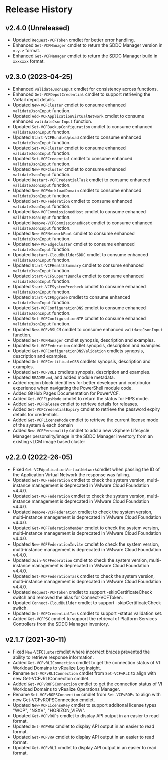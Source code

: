 # Release History

## v2.4.0 (Unreleased)

- Updated `Request-VCFToken` cmdlet for better error handling.
- Enhanced `Get-VCFManager` cmdlet to return the SDDC Manager version in `x.y.z` format.
- Enhanced `Get-VCFManager` cmdlet to return the SDDC Manager build in `xxxxxxx` format.

## v2.3.0 (2023-04-25)

- Enhanced `validateJsonInput` cmdlet for consistency across functions.
- Enhanced `Get-VCFDepotCredential` cmdlet to support retrieving the VxRail depot details.
- Updated `New-VCFCluster` cmdlet to consume enhanced `validateJsonInput` function.
- Updated `Add-VCFApplicationVirtualNetwork` cmdlet to consume enhanced `validateJsonInput` function.
- Updated `Set-VCFBackupConfiguration` cmdlet to consume enhanced `validateJsonInput` function.
- Updated `Start-VCFBundleUpload` cmdlet to consume enhanced `validateJsonInput` function.
- Updated `Set-VCFCluster` cmdlet to consume enhanced `validateJsonInput` function.
- Updated `Set-VCFCredential` cmdlet to consume enhanced `validateJsonInput` function.
- Updated `New-VCFCluster` cmdlet to consume enhanced `validateJsonInput` function.
- Updated `Restart-VCFCredentialTask` cmdlet to consume enhanced `validateJsonInput` function.
- Updated `New-VCFWorkloadDomain` cmdlet to consume enhanced `validateJsonInput` function.
- Updated `Set-VCFFederation` cmdlet to consume enhanced `validateJsonInput` function.
- Updated `New-VCFCommissionedHost` cmdlet to consume enhanced `validateJsonInput` function.
- Updated `Remove-VCFCommissionedHost` cmdlet to consume enhanced `validateJsonInput` function.
- Updated `New-VCFNetworkPool` cmdlet to consume enhanced `validateJsonInput` function.
- Updated `New-VCFEdgeCluster` cmdlet to consume enhanced `validateJsonInput` function.
- Updated `Restart-CloudBuilderSDDC` cmdlet to consume enhanced `validateJsonInput` function.
- Updated `Start-VCFHealthSummary` cmdlet to consume enhanced `validateJsonInput` function.
- Updated `Start-VCFSupportBundle` cmdlet to consume enhanced `validateJsonInput` function.
- Updated `Start-VCFSystemPrecheck` cmdlet to consume enhanced `validateJsonInput` function.
- Updated `Start-VCFUpgrade` cmdlet to consume enhanced `validateJsonInput` function.
- Updated `Set-VCFConfigurationDNS` cmdlet to consume enhanced `validateJsonInput` function.
- Updated `Set-VCFConfigurationNTP` cmdlet to consume enhanced `validateJsonInput` function.
- Updated `New-VCFvRSLCM` cmdlet to consume enhanced `validateJsonInput` function.
- Updated `Get-VCFManager` cmdlet synopsis, description and examples.
- Updated `Set-VCFFederation` cmdlet synopsis, description and examples.
- Updated `Get-VCFConfigurationDNSValidation` cmdlets synopsis, description and examples.
- Updated `Get-VCFCertificateCSR` cmdlets synopsis, description and examples.
- Updated `Get-VCFvRLI` cmdlets synopsis, description and examples.
- Updated `README.md`, and added module metadata.
- Added region block identifiers for better developer and contributor experience when navigating the PowerShell module code.
- Added GitHub Pages Documentation for PowerVCF.
- Added `Get-VCFFipsMode` cmdlet to return the status for FIPS mode.
- Added `Get-VCFRelease` cmdlet to retrieve details for releases.
- Added `Get-VCFCredentialExpiry` cmdlet to retrieve the password expiry details for credentials.
- Added `Get-VCFLicenseMode` cmdlet to retrieve the current license mode of the system & each domain
- Added `New-VCFPersonality` cmdlet to add a new vSphere Lifecycle Manager personality/image in the SDDC Manager inventory from an existing vLCM image based cluster

## v2.2.0 (2022-26-05)

- Fixed `Get-VCFApplicationVirtualNetwork`cmdlet when passing the ID of the Application Virtual Network the response was failing.
- Updated `Get-VCFFederation` cmdlet to check the system version, multi-instance management is deprecated in VMware Cloud Foundation v4.4.0.
- Updated `Set-VCFFederation` cmdlet to check the system version, multi-instance management is deprecated in VMware Cloud Foundation v4.4.0.
- Updated `Remove-VCFFederation` cmdlet to check the system version, multi-instance management is deprecated in VMware Cloud Foundation v4.4.0.
- Updated `Get-VCFFederationMember` cmdlet to check the system version, multi-instance management is deprecated in VMware Cloud Foundation v4.4.0.
- Updated `New-VCFFederationInvite` cmdlet to check the system version, multi-instance management is deprecated in VMware Cloud Foundation v4.4.0.
- Updated `Join-VCFFederation` cmdlet to check the system version, multi-instance management is deprecated in VMware Cloud Foundation v4.4.0.
- Updated `Get-VCFFederationTask` cmdlet to check the system version, multi-instance management is deprecated in VMware Cloud Foundation v4.4.0.
- Updated `Request-VCFToken` cmdlet to support -skipCertificateCheck switch and removed the alias for Connect-VCFToken.
- Updated `Connect-CloudBuilder` cmdlet to support -skipCertificateCheck switch.
- Updated `Get-VCFCredentialTask` cmdlet to support -status validation set.
- Added `Get-VCFPSC` cmdlet to support the retrieval of Platform Services Controllers from the SDDC Manager inventory.

## v2.1.7 (2021-30-11)

- Fixed `New-VCFCluster`cmdlet where incorrect braces prevented the ability to retrieve response information.
- Added `Get-VCFvRLIConnection` cmdlet to get the connection status of VI Workload Domains to vRealize Log Insight.
- Rename `Set-VCFvRLIConnection` cmdlet from `Set-VCFvRLI` to align with new Get-VCFvRLIConnection cmdlet.
- Added `Get-VCFvROPSConnection` cmdlet to get the connection status of VI Workload Domains to vRealize Operations Manager.
- Rename `Set-VCFvROPSConnection` cmdlet from `Set-VCFvROPs` to align with new Get-VCFvROPSConnection cmdlet.
- Updated `New-VCFLicenseKey` cmdlet to support additonal license types "WCP", "NSXV", "HORIZON_VIEW".
- Updated `Get-VCFvROPs` cmdlet to display API output in an easier to read format.
- Updated `Get-VCFWSA` cmdlet to display API output in an easier to read format.
- Updated `Get-VCFvRA` cmdlet to display API output in an easier to read format.
- Updated `Get-VCFvRLI` cmdlet to display API output in an easier to read format.
